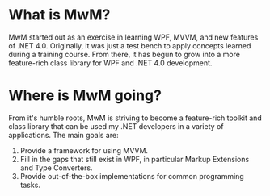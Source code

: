 # What is MwM? #

MwM started out as an exercise in learning WPF, MVVM, and new features of .NET 4.0. Originally, it was just a test bench to apply concepts learned during a training course. From there, it has begun to grow into a more feature-rich class library for WPF and .NET 4.0 development.


# Where is MwM going? #

From it's humble roots, MwM is striving to become a feature-rich toolkit and class library that can be used my .NET developers in a variety of applications. The main goals are:

  1. Provide a framework for using MVVM.
  1. Fill in the gaps that still exist in WPF, in particular Markup Extensions and Type Converters.
  1. Provide out-of-the-box implementations for common programming tasks.
